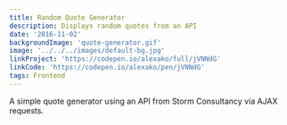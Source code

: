 ```yaml
---
title: Random Quote Generator
description: Displays random quotes from an API
date: '2016-11-02'
backgroundImage: 'quote-generator.gif'
image: '../../../images/default-bg.jpg'
linkProject: 'https://codepen.io/alexako/full/jVNNdG'
linkCode: 'https://codepen.io/alexako/pen/jVNNdG'
tags: Frontend
---
```


A simple quote generator using an API from Storm Consultancy via AJAX requests.
